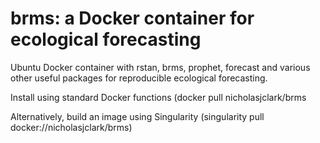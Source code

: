# brms: a Docker container for ecological forecasting
Ubuntu Docker container with rstan, brms, prophet, forecast and various other useful packages for reproducible ecological forecasting. 

Install using standard Docker functions (docker pull nicholasjclark/brms

Alternatively, build an image using Singularity (singularity pull docker://nicholasjclark/brms)
